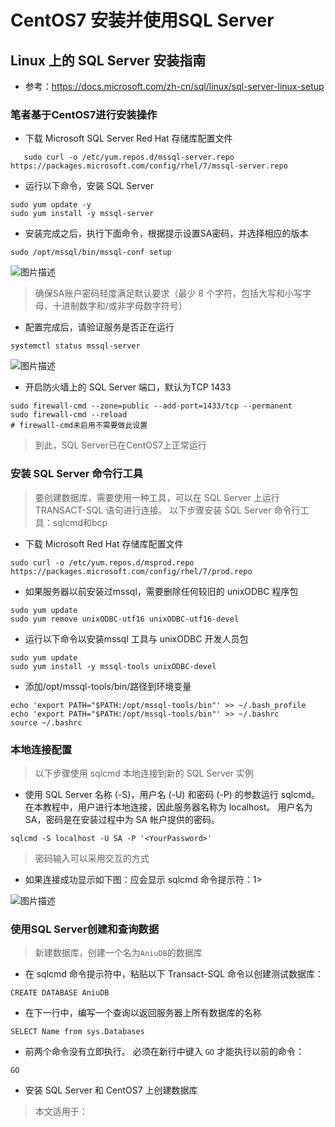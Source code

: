 # CentOS7 安装并使用SQL Server

## Linux 上的 SQL Server 安装指南

- 参考：https://docs.microsoft.com/zh-cn/sql/linux/sql-server-linux-setup

### 笔者基于CentOS7进行安装操作

- 下载 Microsoft SQL Server Red Hat 存储库配置文件

```
   sudo curl -o /etc/yum.repos.d/mssql-server.repo https://packages.microsoft.com/config/rhel/7/mssql-server.repo
```
- 运行以下命令，安装 SQL Server

```
sudo yum update -y
sudo yum install -y mssql-server
```
- 安装完成之后，执行下面命令，根据提示设置SA密码，并选择相应的版本

```
sudo /opt/mssql/bin/mssql-conf setup
```
![图片描述][1]
  
> 确保SA账户密码轻度满足默认要求（最少 8 个字符，包括大写和小写字母、十进制数字和/或非字母数字符号）

- 配置完成后，请验证服务是否正在运行

```
systemctl status mssql-server
```
![图片描述][2]

- 开启防火墙上的 SQL Server 端口，默认为TCP 1433

```
sudo firewall-cmd --zone=public --add-port=1433/tcp --permanent
sudo firewall-cmd --reload
# firewall-cmd未启用不需要做此设置
```
> 到此，SQL Server已在CentOS7上正常运行

### 安装 SQL Server 命令行工具

> 要创建数据库，需要使用一种工具，可以在 SQL Server 上运行 TRANSACT-SQL 语句进行连接。 以下步骤安装 SQL Server 命令行工具：sqlcmd和bcp

- 下载 Microsoft Red Hat 存储库配置文件

```
sudo curl -o /etc/yum.repos.d/msprod.repo https://packages.microsoft.com/config/rhel/7/prod.repo
```
- 如果服务器以前安装过mssql，需要删除任何较旧的 unixODBC 程序包

```
sudo yum update
sudo yum remove unixODBC-utf16 unixODBC-utf16-devel
```
- 运行以下命令以安装mssql 工具与 unixODBC 开发人员包

```
sudo yum update
sudo yum install -y mssql-tools unixODBC-devel
```
- 添加/opt/mssql-tools/bin/路径到环境变量

```
echo 'export PATH="$PATH:/opt/mssql-tools/bin"' >> ~/.bash_profile
echo 'export PATH="$PATH:/opt/mssql-tools/bin"' >> ~/.bashrc
source ~/.bashrc
```
### 本地连接配置

> 以下步骤使用 sqlcmd 本地连接到新的 SQL Server 实例

- 使用 SQL Server 名称 (-S)，用户名 (-U) 和密码 (-P) 的参数运行 sqlcmd。 在本教程中，用户进行本地连接，因此服务器名称为 localhost。 用户名为 SA，密码是在安装过程中为 SA 帐户提供的密码。

```
sqlcmd -S localhost -U SA -P '<YourPassword>'
```
> 密码输入可以采用交互的方式

- 如果连接成功显示如下图：应会显示 sqlcmd 命令提示符：1>


![图片描述][3]

### 使用SQL Server创建和查询数据

> 新建数据库，创建一个名为`AniuDB`的数据库

- 在 sqlcmd 命令提示符中，粘贴以下 Transact-SQL 命令以创建测试数据库：

```
CREATE DATABASE AniuDB
```
- 在下一行中，编写一个查询以返回服务器上所有数据库的名称

```
SELECT Name from sys.Databases
```
- 前两个命令没有立即执行。 必须在新行中键入 `GO` 才能执行以前的命令：

```
GO
```






- 安装 SQL Server 和 CentOS7 上创建数据库

> 本文适用于：


  [1]: /img/bVUYnM
  [2]: /img/bVUYoj
  [3]: /img/bVUYq5